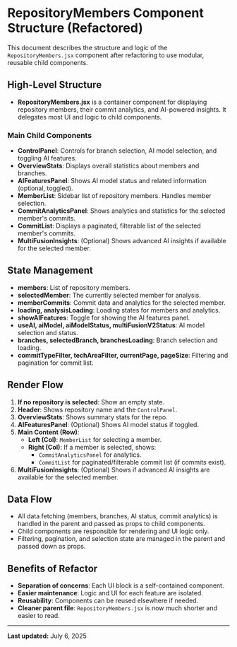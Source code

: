 # RepositoryMembers Component Structure (Refactored)

This document describes the structure and logic of the `RepositoryMembers.jsx` component after refactoring to use modular, reusable child components.

## High-Level Structure

- **RepositoryMembers.jsx** is a container component for displaying repository members, their commit analytics, and AI-powered insights. It delegates most UI and logic to child components.

### Main Child Components

- **ControlPanel**: Controls for branch selection, AI model selection, and toggling AI features.
- **OverviewStats**: Displays overall statistics about members and branches.
- **AIFeaturesPanel**: Shows AI model status and related information (optional, toggled).
- **MemberList**: Sidebar list of repository members. Handles member selection.
- **CommitAnalyticsPanel**: Shows analytics and statistics for the selected member's commits.
- **CommitList**: Displays a paginated, filterable list of the selected member's commits.
- **MultiFusionInsights**: (Optional) Shows advanced AI insights if available for the selected member.

## State Management

- **members**: List of repository members.
- **selectedMember**: The currently selected member for analysis.
- **memberCommits**: Commit data and analytics for the selected member.
- **loading, analysisLoading**: Loading states for members and analytics.
- **showAIFeatures**: Toggle for showing the AI features panel.
- **useAI, aiModel, aiModelStatus, multiFusionV2Status**: AI model selection and status.
- **branches, selectedBranch, branchesLoading**: Branch selection and loading.
- **commitTypeFilter, techAreaFilter, currentPage, pageSize**: Filtering and pagination for commit list.

## Render Flow

1. **If no repository is selected**: Show an empty state.
2. **Header**: Shows repository name and the `ControlPanel`.
3. **OverviewStats**: Shows summary stats for the repo.
4. **AIFeaturesPanel**: (Optional) Shows AI model status if toggled.
5. **Main Content (Row)**:
   - **Left (Col)**: `MemberList` for selecting a member.
   - **Right (Col)**: If a member is selected, shows:
     - `CommitAnalyticsPanel` for analytics.
     - `CommitList` for paginated/filterable commit list (if commits exist).
6. **MultiFusionInsights**: (Optional) Shows if advanced AI insights are available for the selected member.

## Data Flow

- All data fetching (members, branches, AI status, commit analytics) is handled in the parent and passed as props to child components.
- Child components are responsible for rendering and UI logic only.
- Filtering, pagination, and selection state are managed in the parent and passed down as props.

## Benefits of Refactor

- **Separation of concerns**: Each UI block is a self-contained component.
- **Easier maintenance**: Logic and UI for each feature are isolated.
- **Reusability**: Components can be reused elsewhere if needed.
- **Cleaner parent file**: `RepositoryMembers.jsx` is now much shorter and easier to read.

---

**Last updated:** July 6, 2025
